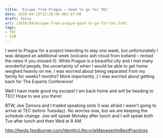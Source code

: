 ```yaml
---
title: 'Escape from Prague – Good to go for TEC'
date: 2010-04-23T15:20:00.001-07:00
draft: false
url: /2010/04/escape-from-prague-good-to-go-for-tec.html
tags: 
- TEC
- FIM
---
```


I went to Prague for a project intending to stay one week, but unfortunately I was delayed an additional week (volcanic ash cloud from Iceland – reread the news if you missed it). While Prague is a beautiful city and I met many wonderful people, the uncertainty of when I would be able to get home weighed heavily on me. I was worried about being separated from my family for weeks? months? More importantly ;) I was worried about getting back for The Experts Conference!

Well I have made good my escape! I am back home and will be heading to TEC! Hope to see you there!

BTW, Joe Zamora and I traded speaking slots (I was afraid I wasn’t going to arrive at TEC before Tuesday). No worries now, but we are keeping the schedule change. Joe will speak Monday after lunch and I will speak both Tue after lunch and then Wed at 8 AM.

http://feeds.feedburner.com/IdentityLifecycleManagerilmBestPractices